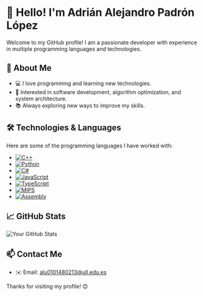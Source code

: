 # 👋 Hello! I'm Adrián Alejandro Padrón López

Welcome to my GitHub profile! I am a passionate developer with experience in multiple programming languages and technologies.

## 🚀 About Me
- 💻 I love programming and learning new technologies.
- 🎯 Interested in software development, algorithm optimization, and system architecture.
- 📚 Always exploring new ways to improve my skills.

## 🛠️ Technologies & Languages

Here are some of the programming languages I have worked with:

- [![C++](https://img.shields.io/badge/C++-00599C?style=flat&logo=c%2b%2b&logoColor=white)](https://cplusplus.com/)
- [![Python](https://img.shields.io/badge/Python-3776AB?style=flat&logo=python&logoColor=white)](https://www.python.org/doc/)
- [![C#](https://img.shields.io/badge/C%23-239120?style=flat&logo=c-sharp&logoColor=white)](https://learn.microsoft.com/en-us/dotnet/csharp/)
- [![JavaScript](https://img.shields.io/badge/JavaScript-F7DF1E?style=flat&logo=javascript&logoColor=black)](https://developer.mozilla.org/en-US/docs/Web/JavaScript)
- [![TypeScript](https://img.shields.io/badge/TypeScript-3178C6?style=flat&logo=typescript&logoColor=white)](https://www.typescriptlang.org/docs/)
- [![MIPS](https://img.shields.io/badge/MIPS-004482?style=flat&logo=mips&logoColor=white)](https://en.wikichip.org/wiki/mips)
- [![Assembly](https://img.shields.io/badge/Assembly-525252?style=flat&logo=assemblyscript&logoColor=white)](https://en.wikipedia.org/wiki/Assembly_language)

## 📈 GitHub Stats
![Your GitHub Stats](https://github-readme-stats.vercel.app/api?username=YourUsername&show_icons=true&theme=dark)

## 📫 Contact Me
- ✉️ Email: [alu0101480213@ull.edu.es](mailto:alu0101480213@ull.edu.es)

Thanks for visiting my profile! 😊



<!--
**adrianalejandropadronlopez/adrianalejandropadronlopez** is a ✨ _special_ ✨ repository because its `README.md` (this file) appears on your GitHub profile.

Here are some ideas to get you started:

- 🔭 I’m currently working on ...
- 🌱 I’m currently learning ...
- 👯 I’m looking to collaborate on ...
- 🤔 I’m looking for help with ...
- 💬 Ask me about ...
- 📫 How to reach me: ...
- 😄 Pronouns: ...
- ⚡ Fun fact: ...
-->
